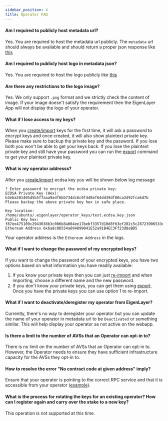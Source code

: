 ```yaml
---
sidebar_position: 4
title: Operator FAQ
---
```




#### Am I required to publicly host metadata url?

Yes. You are required to host the metadata url publicly. The `metadata` url should always be available and should return a proper json response like [this](https://holesky-operator-metadata.s3.amazonaws.com/metadata.json)

#### Am I required to publicly host logo in metadata json?

Yes. You are required to host the logo publicly like [this](https://holesky-operator-metadata.s3.amazonaws.com/eigenlayer.png)

#### Are there any restrictions to the logo image?

Yes. We only support `.png` format and we strictly check the content of image. If your image doesn't satisfy the requirement then the EigenLayer App will not display the logo of your operator.

#### What if I lose access to my keys?

When you [create/import](../operator-guides/operator-installation#create-and-list-keys) keys for the first time, it will ask a password to encrypt keys and once created, it will also show plaintext private key. Please make sure to backup the private key and the password. If you lose both you won't be able to get your keys back. If you lose the plaintext private key and still have your password you can run the [export](../operator-guides/operator-installation.md#export-keys) command to get your plaintext private key.

#### What is my operator addresss?

After you [create/import](../operator-guides/operator-installation#create-and-list-keys) ecdsa key you will be shown below log message

```
? Enter password to encrypt the ecdsa private key:
ECDSA Private Key (Hex):  b3eba201405d5b5f7aaa9adf6bb734dc6c0f448ef64dd39df80ca2d92fca6d7b
Please backup the above private key hex in safe place.

Key location: /home/ubuntu/.eigenlayer/operator_keys/test.ecdsa.key.json
Public Key hex:  f87ee475109c2943038b3c006b8a004ee17bebf3357d10d8f63ef202c5c28723906533dccfda5d76c1da0a9f05cc6d32085ca1af8aaab5a28171474b1ad0aa68
Ethereum Address 0x6a8c0D554a694899041E52a91B4EC3Ff23d8aBD5
```

Your operator address is the `Ethereum Address` in the logs.

#### What if I want to change the password of my encrypted keys?

If you want to change the password of your encrypted keys, you have two options based on what information you have readily available:

1. If you know your private keys then you can just [re-import](../operator-guides/operator-installation.md#import-keys) and when importing, choose a different name and the new password.
2. If you don't know your private keys, you can get them using [export](../operator-guides/operator-installation.md#export-keys). Once you have the private keys you can use option 1 to re-import.

#### What if I want to deactivate/deregister my operator from EigenLayer?

Currently, there's no way to deregister your operator but you can
update the name of your operator in metadata url to be `Deactivated` or something similar. This will help display your operator as not active on the webapp.

#### Is there a limit to the number of AVSs that an Operator can opt-in to?

There is no limit on the number of AVSs that an Operator can opt-in to. However, the Operator needs to ensure they have sufficient infrastructure capacity for the AVSs they opt-in to.

#### How to resolve the error "No contract code at given address" imply?

Ensure that your operator is pointing to the correct RPC service and that it is accessible from your operator ([example](https://chainlist.org/)).

#### What is the process for rotating the keys for an existing operator? How can I register again and carry over the stake to a new key?

This operation is not supported at this time.
